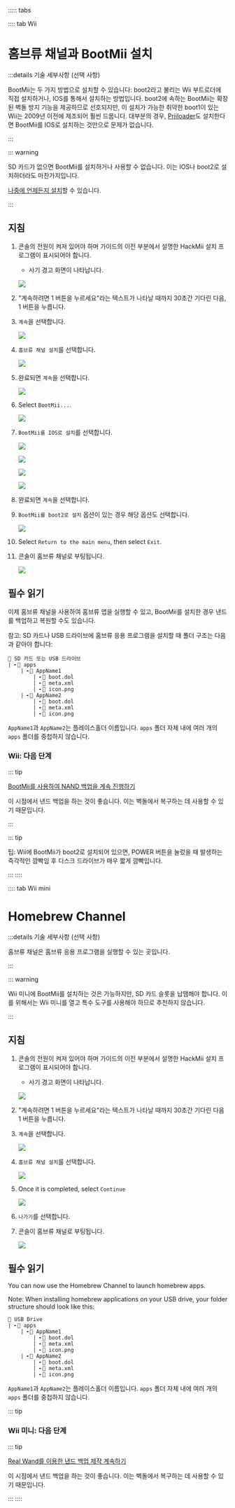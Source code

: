 ::::: tabs

:::: tab Wii

# 홈브류 채널과 BootMii 설치

:::details 기술 세부사항 (선택 사항)

BootMii는 두 가지 방법으로 설치할 수 있습니다: boot2라고 불리는 Wii 부트로더에 직접 설치하거나, ​​IOS를 통해서 설치하는 방법입니다. boot2에 속하는 BootMii는 확장된 벽돌 방지 기능을 제공하므로 선호되지만, 이 설치가 가능한 취약한 boot1이 있는 Wii는 2009년 이전에 제조되어 훨씬 드뭅니다. 대부분의 경우, [Priiloader](priiloader)도 설치한다면 BootMii를 IOS로 설치하는 것만으로 문제가 없습니다.

:::

::: warning

SD 카드가 없으면 BootMii를 설치하거나 사용할 수 없습니다. 이는 IOS나 boot2로 설치하더라도 마찬가지입니다.

[나중에 언제든지 설치](hackmii)할 수 있습니다.

:::

## 지침

1. 콘솔의 전원이 켜져 있어야 하며 가이드의 이전 부분에서 설명한 HackMii 설치 프로그램이 표시되어야 합니다.

    - 사기 경고 화면이 나타납니다.

    ![](/images/hackmii/scam.png)

2. "계속하려면 1 버튼을 누르세요"라는 텍스트가 나타날 때까지 30초간 기다린 다음, 1 버튼을 누릅니다.

3. `계속`을 선택합니다.

    ![](/images/hackmii/test_results.png)

4. `홈브류 채널 설치`를 선택합니다.

    ![](/images/hackmii/hbc_install.png)

5. 완료되면 `계속`을 선택합니다.

    ![](/images/hackmii/hbc_install_ok.png)

6. Select `BootMii...`.

    ![](/images/hackmii/bootmii_install.png)

7. `BootMii를 IOS로 설치`를 선택합니다.

    ![](/images/hackmii/bootmii_install1.png)

    ![](/images/hackmii/bootmii_install2.png)

    ![](/images/hackmii/bootmii_install3.png)

    ![](/images/hackmii/bootmii_install_ok.png)

8. 완료되면 `계속`을 선택합니다.

9. `BootMii를 boot2로 설치` 옵션이 있는 경우 해당 옵션도 선택합니다.

    ![](/images/hackmii/bootmii_install4.png)

10. Select `Return to the main menu`, then select `Exit`.

11. 콘솔이 홈브류 채널로 부팅됩니다.

    ![](/images/hbc/blank.png)

## 필수 읽기

이제 홈브류 채널을 사용하여 홈브류 앱을 실행할 수 있고, BootMii를 설치한 경우 낸드를 백업하고 복원할 수도 있습니다.

참고: SD 카드나 USB 드라이브에 홈브류 응용 프로그램을 설치할 때 폴더 구조는 다음과 같아야 합니다:

```
💾 SD 카드 또는 USB 드라이브
| ╸📁 apps
	| ╸📁 AppName1
		| ╸📄 boot.dol
		| ╸📄 meta.xml
		| ╸📄 icon.png
	| ╸📁 AppName2
		| ╸📄 boot.dol
		| ╸📄 meta.xml
		| ╸📄 icon.png
```

`AppName1`과 `AppName2`는 플레이스홀더 이름입니다. `apps` 폴더 자체 내에 여러 개의 `apps` 폴더를 중첩하지 않습니다.

### Wii: 다음 단계

::: tip

[BootMii를 사용하여 NAND 백업을 계속 진행하기](bootmii)

이 시점에서 낸드 백업을 하는 것이 좋습니다. 이는 벽돌에서 복구하는 데 사용할 수 있기 때문입니다.

:::

::: tip

팁: Wii에 BootMii가 boot2로 설치되어 있으면, POWER 버튼을 눌렀을 때 발생하는 즉각적인 깜빡임 후 디스크 드라이브가 매우 짧게 깜빡입니다.

:::
::::

:::: tab Wii mini

# Homebrew Channel

:::details 기술 세부사항 (선택 사항)

홈브류 채널은 홈브류 응용 프로그램을 실행할 수 있는 곳입니다.

:::

::: warning

Wii 미니에 BootMii를 설치하는 것은 가능하지만, SD 카드 슬롯을 납땜해야 합니다. 이를 위해서는 Wii 미니를 열고 특수 도구를 사용해야 하므로 추천하지 않습니다.

:::

## 지침

1. 콘솔의 전원이 켜져 있어야 하며 가이드의 이전 부분에서 설명한 HackMii 설치 프로그램이 표시되어야 합니다.

    - 사기 경고 화면이 나타납니다.

    ![](/images/hackmii/scam.png)

2. "계속하려면 1 버튼을 누르세요"라는 텍스트가 나타날 때까지 30초간 기다린 다음 1 버튼을 누릅니다.

3. `계속`을 선택합니다.

    ![](/images/hackmii/test_results.png)

4. `홈브류 채널 설치`를 선택합니다.

    ![](/images/hackmii/hbc_install.png)

5. Once it is completed, select `Continue`

    ![](/images/hackmii/hbc_install_ok.png)

6. `나가기`를 선택합니다.

7. 콘솔이 홈브류 채널로 부팅됩니다.

    ![](/images/hbc/blank.png)

## 필수 읽기

You can now use the Homebrew Channel to launch homebrew apps.

Note: When installing homebrew applications on your USB drive, your folder structure should look like this:

```
💾 USB Drive
| ╸📁 apps
	| ╸📁 AppName1
		| ╸📄 boot.dol
		| ╸📄 meta.xml
		| ╸📄 icon.png
	| ╸📁 AppName2
		| ╸📄 boot.dol
		| ╸📄 meta.xml
		| ╸📄 icon.png
```

`AppName1`과 `AppName2`는 플레이스홀더 이름입니다. `apps` 폴더 자체 내에 여러 개의 `apps` 폴더를 중첩하지 않습니다.

::: tip

### Wii 미니: 다음 단계

::: tip

[Real Wand를 이용한 낸드 백업 제작 계속하기](wnd-mini)

이 시점에서 낸드 백업을 하는 것이 좋습니다. 이는 벽돌에서 복구하는 데 사용할 수 있기 때문입니다.

:::
::::
